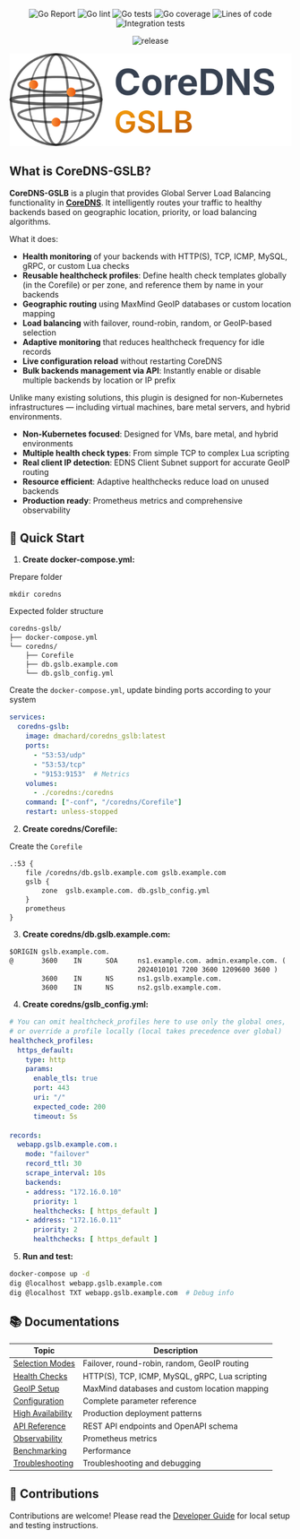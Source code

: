 <p align="center">
  <img src="https://goreportcard.com/badge/github.com/dmachard/coredns-gslb" alt="Go Report"/>
  <img src="https://img.shields.io/badge/go%20lint%20rules-8-green" alt="Go lint"/>
  <img src="https://img.shields.io/badge/go%20tests-142-green" alt="Go tests"/>
  <img src="https://img.shields.io/badge/go%20coverage-70%25-green" alt="Go coverage"/>
  <img src="https://img.shields.io/badge/lines%20of%20code-3032-blue" alt="Lines of code"/>
  <img src="https://img.shields.io/badge/integration%20tests-7-blue" alt="Integration tests"/>
</p>

<p align="center">
  <img src="https://img.shields.io/github/v/release/dmachard/coredns-gslb?logo=github&sort=semver" alt="release"/>
</p>

<p align="center">
  <img src="docs/coredns_gslb_logo.svg" alt="CoreDNS-GSLB"/>
</p>

## What is CoreDNS-GSLB?

**CoreDNS-GSLB** is a plugin that provides Global Server Load Balancing functionality in **[CoreDNS](https://coredns.io/)**. It intelligently routes your traffic to healthy backends based on geographic location, priority, or load balancing algorithms.

What it does:
- **Health monitoring** of your backends with HTTP(S), TCP, ICMP, MySQL, gRPC, or custom Lua checks
- **Reusable healthcheck profiles**: Define health check templates globally (in the Corefile) or per zone, and reference them by name in your backends
- **Geographic routing** using MaxMind GeoIP databases or custom location mapping
- **Load balancing** with failover, round-robin, random, or GeoIP-based selection
- **Adaptive monitoring** that reduces healthcheck frequency for idle records
- **Live configuration reload** without restarting CoreDNS
- **Bulk backends management via API**: Instantly enable or disable multiple backends by location or IP prefix

Unlike many existing solutions, this plugin is designed for non-Kubernetes infrastructures — including virtual machines, bare metal servers, and hybrid environments.

- **Non-Kubernetes focused**: Designed for VMs, bare metal, and hybrid environments
- **Multiple health check types**: From simple TCP to complex Lua scripting
- **Real client IP detection**: EDNS Client Subnet support for accurate GeoIP routing  
- **Resource efficient**: Adaptive healthchecks reduce load on unused backends
- **Production ready**: Prometheus metrics and comprehensive observability

## 🚀 Quick Start

1. **Create docker-compose.yml:**

Prepare folder

```
mkdir coredns
```

Expected folder structure

```
coredns-gslb/
├── docker-compose.yml
└── coredns/
    ├── Corefile
    ├── db.gslb.example.com
    └── db.gslb_config.yml
```

Create the `docker-compose.yml`, update binding ports according to your system

```yaml
services:
  coredns-gslb:
    image: dmachard/coredns_gslb:latest
    ports:
      - "53:53/udp"
      - "53:53/tcp"
      - "9153:9153"  # Metrics
    volumes:
      - ./coredns:/coredns
    command: ["-conf", "/coredns/Corefile"]
    restart: unless-stopped
```
    
2. **Create coredns/Corefile:**

Create the `Corefile`

```
.:53 {
    file /coredns/db.gslb.example.com gslb.example.com
    gslb {
        zone  gslb.example.com. db.gslb_config.yml
    }
    prometheus
}
```

3. **Create coredns/db.gslb.example.com:**

```
$ORIGIN gslb.example.com.
@       3600    IN      SOA     ns1.example.com. admin.example.com. (
                                2024010101 7200 3600 1209600 3600 )
        3600    IN      NS      ns1.gslb.example.com.
        3600    IN      NS      ns2.gslb.example.com.
```

4. **Create coredns/gslb_config.yml:**

```yaml
# You can omit healthcheck_profiles here to use only the global ones,
# or override a profile locally (local takes precedence over global)
healthcheck_profiles:
  https_default:
    type: http
    params:
      enable_tls: true
      port: 443
      uri: "/"
      expected_code: 200
      timeout: 5s

records:
  webapp.gslb.example.com.:
    mode: "failover"
    record_ttl: 30
    scrape_interval: 10s
    backends:
    - address: "172.16.0.10"
      priority: 1
      healthchecks: [ https_default ]
    - address: "172.16.0.11"
      priority: 2
      healthchecks: [ https_default ]
```

5. **Run and test:**

```bash
docker-compose up -d
dig @localhost webapp.gslb.example.com
dig @localhost TXT webapp.gslb.example.com  # Debug info
```

## 📚 Documentations

| Topic | Description |
|-------|-------------|
| [Selection Modes](docs/modes.md) | Failover, round-robin, random, GeoIP routing |
| [Health Checks](docs/healthchecks.md) | HTTP(S), TCP, ICMP, MySQL, gRPC, Lua scripting |
| [GeoIP Setup](docs/configuration.md#geoip) | MaxMind databases and custom location mapping |
| [Configuration](docs/configuration.md) | Complete parameter reference |
| [High Availability](docs/architecture.md) | Production deployment patterns |
| [API Reference](docs/api.md) | REST API endpoints and OpenAPI schema |
| [Observability](docs/observability.md) | Prometheus metrics |
| [Benchmarking](docs/benchmark.md) | Performance |
| [Troubleshooting](docs/troubleshooting.md) | Troubleshooting and debugging |

## 👥 Contributions

Contributions are welcome! Please read the [Developer Guide](CONTRIBUTING.md) for local setup and testing instructions.

